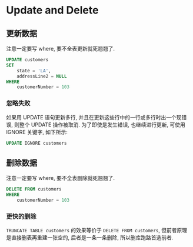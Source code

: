 # Update and Delete

## 更新数据

注意一定要写 where, 要不全表更新就死翘翘了.

```sql
UPDATE customers 
SET 
    state = 'LA',
    addressLine2 = NULL
WHERE
    customerNumber = 103
```

### 忽略失败

如果用 UPDATE 语句更新多行, 并且在更新这些行中的一行或多行时出一个现错误, 则整个 UPDATE 操作被取消. 为了即使是发生错误, 也继续进行更新, 可使用 IGNORE 关键字, 如下所示:

```sql
UPDATE IGNORE customers
```

## 删除数据

注意一定要写 where, 要不全表删除就死翘翘了.

```sql
DELETE FROM customers 
WHERE
    customerNumber = 103
```

### 更快的删除

`TRUNCATE TABLE customers` 的效果等价于 `DELETE FROM customers`, 但前者原理是直接删表再重建一张空的, 后者是一条一条删除, 所以删库跑路首选前者.
